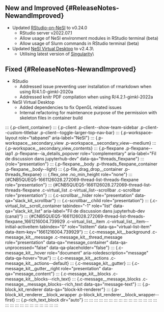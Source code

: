 New and Improved {#ReleaseNotes-NewandImproved}
----------------

-   Updated [RStudio-on-NeSI](https://support.nesi.org.nz/hc/en-gb/articles/360004337836)
    to v0.24.0
    -   RStudio server v2022.07.1
    -   Allow usage of NeSI environment modules in RStudio terminal
        (beta)
    -   Allow usage of Slurm commands in RStudio terminal (beta)
-   Updated [NeSI Virtual
    Desktop](https://support.nesi.org.nz/hc/en-gb/articles/360001600235)
    to v2.4.3\
    -   Utilising latest version of
        [Singularity](https://support.nesi.org.nz/hc/en-gb/articles/360001107916)\

Fixed {#ReleaseNotes-NewandImproved}
-----

-   RStudio
    -   Addressed issue preventing user installation of rmarkdown when
        using R/4.1.0-gimkl-2020a
    -   Addressed knitr PDF compilation when using R/4.2.1-gimkl-2022a
-   NeSI Virtual Desktop
    -   Added dependencies to fix OpenGL related issues
    -   Internal refactoring for maintenance purpose of the permission
        with skeleton files in container build

::: {.p-client_container}
::: {.p-client .p-client--show-team-sidebar .p-client--custom-titlebar .p-client--toggle-larger-top-nav-bar}
::: {.p-workspace-layout role="tabpanel" aria-label="NeSI"}
::: {.p-workspace__secondary_view .p-workspace__secondary_view--medium}
::: {.p-workspace__secondary_view_contents}
::: {.p-flexpane .p-flexpane--iap1 .p-flexpane--ia_details_popover role="complementary" aria-label="Fil de discussion dans jupyterhub-dev" data-qa="threads_flexpane"}
::: {role="presentation"}
::: {.p-flexpane__body .p-threads_flexpane_container .p-flexpane__body--light}
::: {.p-file_drag_drop__container .p-threads_flexpane}
::: {.flex_one .no_min_height role="none"}
::: {#CNB5QUEQ5-1661126028.272069-thread-list-threads-flexpane role="presentation"}
::: {#CNB5QUEQ5-1661126028.272069-thread-list-threads-flexpane .c-virtual_list .c-virtual_list--scrollbar .c-scrollbar role="presentation"}
::: {.c-scrollbar__hider role="presentation" data-qa="slack_kit_scrollbar"}
::: {.c-scrollbar__child role="presentation"}
::: {.c-virtual_list__scroll_container tabindex="-1" role="list" data-qa="slack_kit_list" aria-label="Fil de discussion dans jupyterhub-dev (canal)"}
::: {#CNB5QUEQ5-1661126028.272069-thread-list-threads-flexpane_1661216004.739929 .c-virtual_list__item .c-virtual_list__item--initial-activeitem tabindex="0" role="listitem" data-qa="virtual-list-item" data-item-key="1661216004.739929"}
::: {.c-message_kit__background .c-message_kit__message .c-message_kit__thread_message role="presentation" data-qa="message_container" data-qa-unprocessed="false" data-qa-placeholder="false"}
::: {.c-message_kit__hover role="document" aria-roledescription="message" data-qa-hover="true"}
::: {.c-message_kit__actions .c-message_kit__actions--default}
::: {.c-message_kit__gutter}
::: {.c-message_kit__gutter__right role="presentation" data-qa="message_content"}
::: {.c-message_kit__blocks .c-message_kit__blocks--rich_text}
::: {.c-message__message_blocks .c-message__message_blocks--rich_text data-qa="message-text"}
::: {.p-block_kit_renderer data-qa="block-kit-renderer"}
::: {.p-block_kit_renderer__block_wrapper .p-block_kit_renderer__block_wrapper--first}
::: {.p-rich_text_block dir="auto"}
:::
:::
:::
:::
:::
:::
:::
:::
:::
:::
:::
:::
:::
:::
:::
:::
:::
:::
:::
:::
:::
:::
:::
:::
:::
:::
